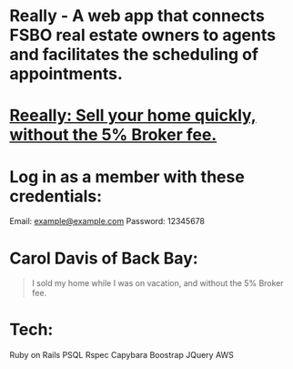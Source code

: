 # Really - A web app that connects FSBO real estate owners to agents and facilitates the scheduling of appointments.

# [Reeally: Sell your home quickly, without the 5% Broker fee. ](http://really.herokuapp.com/)

# Log in as a member with these credentials:
Email: example@example.com
Password: 12345678

# Carol Davis of Back Bay:
> I sold my home while I was on vacation,
> and without the 5% Broker fee.

# Tech:
Ruby on Rails
PSQL
Rspec
Capybara
Boostrap
JQuery
AWS



